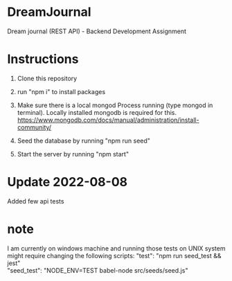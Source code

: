 # DreamJournal
Dream journal (REST API) - Backend Development Assignment

# Instructions
1. Clone this repository
2. run "npm i" to install packages
3. Make sure there is a local mongod Process running (type mongod in terminal).
Locally installed mongodb is required for this.
https://www.mongodb.com/docs/manual/administration/install-community/

4. Seed the database by running "npm run seed"
5. Start the server by running "npm start"

# Update 2022-08-08
Added few api tests
# note
I am currently on windows machine and running those tests on UNIX system might require changing the following scripts:
"test": "npm run seed_test && jest" <br>
"seed_test": "NODE_ENV=TEST babel-node src/seeds/seed.js"
